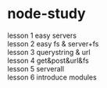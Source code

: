 # node-study
lesson 1 easy servers <br/>
lesson 2 easy fs   &   server+fs <br/>
lesson 3 querystring & url <br/>
lesson 4 get&post&url&fs <br/>
lesson 5 serverall  <br/>
lesson 6 introduce modules  <br/>